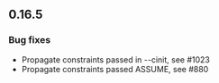 ## 0.16.5

### Bug fixes

 * Propagate constraints passed in --cinit, see #1023
 * Propagate constraints passed ASSUME, see #880
